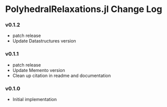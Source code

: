 PolyhedralRelaxations.jl Change Log
=========================
### v0.1.2
- patch release
- Update Datastructures version 

### v0.1.1
- patch release
- Update Memento version
- Clean up citation in readme and documentation

### v0.1.0
- Initial implementation 
